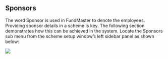## Sponsors

The word Sponsor is used in FundMaster to denote the employees. Providing
sponsor details in a scheme is key. The following section demonstrates how this
can be achieved in the system. Locate the Sponsors sub menu from the scheme
setup window’s left sidebar panel as shown below:

![](media/cfb8b751bab8c96953f3e20aa09d03e8.png)